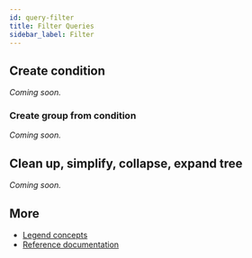 ```yaml
---
id: query-filter
title: Filter Queries
sidebar_label: Filter
---
```


## Create condition

_Coming soon._

### Create group from condition

_Coming soon._

## Clean up, simplify, collapse, expand tree

_Coming soon._

## More
- [Legend concepts](../overview/legend-glossary.md)
- [Reference documentation](../reference/legend-language)